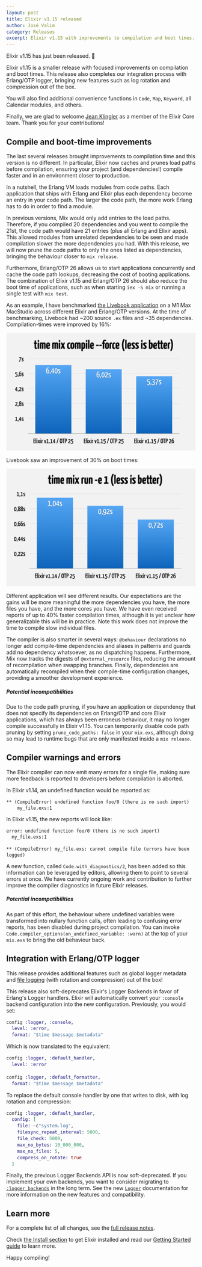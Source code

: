 ```yaml
---
layout: post
title: Elixir v1.15 released
author: José Valim
category: Releases
excerpt: Elixir v1.15 with improvements to compilation and boot times.
---
```


Elixir v1.15 has just been released. 🎉

Elixir v1.15 is a smaller release with focused improvements
on compilation and boot times. This release also completes
our integration process with Erlang/OTP logger, bringing new
features such as log rotation and compression out of the box.

You will also find additional convenience functions in `Code`,
`Map`, `Keyword`, all Calendar modules, and others.

Finally, we are glad to welcome [Jean Klingler](https://github.com/sabiwara/)
as a member of the Elixir Core team. Thank you for your contributions!

## Compile and boot-time improvements

The last several releases brought improvements to compilation
time and this version is no different. In particular, Elixir
now caches and prunes load paths before compilation, ensuring your
project (and dependencies!) compile faster and in an environment
closer to production.

In a nutshell, the Erlang VM loads modules from code paths. Each
application that ships with Erlang and Elixir plus each dependency
become an entry in your code path. The larger the code path, the
more work Erlang has to do in order to find a module.

In previous versions, Mix would only add entries to the load paths.
Therefore, if you compiled 20 dependencies and you went to compile
the 21st, the code path would have 21 entries (plus all Erlang and
Elixir apps). This allowed modules from unrelated dependencies to
be seen and made compilation slower the more dependencies you had.
With this release, we will now prune the code paths to only the ones
listed as dependencies, bringing the behaviour closer to `mix release`.

Furthermore, Erlang/OTP 26 allows us to start applications
concurrently and cache the code path lookups, decreasing the cost of
booting applications. The combination of Elixir v1.15 and Erlang/OTP 26
should also reduce the boot time of applications, such as when starting
`iex -S mix` or running a single test with `mix test`.

As an example, I have benchmarked [the Livebook application](https://github.com/livebook-dev/livebook)
on a M1 Max MacStudio across different Elixir and Erlang/OTP versions.
At the time of benchmarking, Livebook had ~200 source `.ex` files and
~35 dependencies. Compilation-times were improved by 16%:

![Livebook compilation times](/images/contents/livebook-compile-1.15.png)

Livebook saw an improvement of 30% on boot times:

![Livebook boot times](/images/contents/livebook-boot-1.15.png)

Different application will see different results. Our expectations
are the gains will be more meaningful the more dependencies you have,
the more files you have, and the more cores you have. We have even
received reports of up to 40% faster compilation times, although it
is yet unclear how generalizable this will be in practice. Note this
work does not improve the time to compile slow individual files.

The compiler is also smarter in several ways: `@behaviour` declarations
no longer add compile-time dependencies and aliases in patterns and
guards add no dependency whatsoever, as no dispatching happens. Furthermore,
Mix now tracks the digests of `@external_resource` files, reducing the
amount of recompilation when swapping branches. Finally, dependencies
are automatically recompiled when their compile-time configuration changes,
providing a smoother development experience.

##### Potential incompatibilities

Due to the code path pruning, if you have an application or dependency
that does not specify its dependencies on Erlang/OTP and core Elixir applications,
which has always been erroneus behaviour, it may no longer compile
successfully in Elixir v1.15. You can temporarily disable code path pruning
by setting `prune_code_paths: false` in your `mix.exs`, although doing so
may lead to runtime bugs that are only manifested inside a `mix release`.

## Compiler warnings and errors

The Elixir compiler can now emit many errors for a single file, making
sure more feedback is reported to developers before compilation is aborted.

In Elixir v1.14, an undefined function would be reported as:

    ** (CompileError) undefined function foo/0 (there is no such import)
        my_file.exs:1

In Elixir v1.15, the new reports will look like:

    error: undefined function foo/0 (there is no such import)
      my_file.exs:1

    ** (CompileError) my_file.exs: cannot compile file (errors have been logged)

A new function, called `Code.with_diagnostics/2`, has been added so this
information can be leveraged by editors, allowing them to point to several
errors at once. We have currently ongoing work and contribution to further
improve the compiler diagnostics in future Elixir releases.

##### Potential incompatibilities

As part of this effort, the behaviour where undefined variables were transformed
into nullary function calls, often leading to confusing error reports, has
been disabled during project compilation. You can invoke `Code.compiler_options(on_undefined_variable: :warn)`
at the top of your `mix.exs` to bring the old behaviour back.

## Integration with Erlang/OTP logger

This release provides additional features such as global logger
metadata and [file logging](https://hexdocs.pm/logger/Logger.html#module-erlang-otp-handlers) (with rotation and compression) out of the box!

This release also soft-deprecates Elixir's Logger Backends in
favor of Erlang's Logger handlers. Elixir will automatically
convert your `:console` backend configuration into the new
configuration. Previously, you would set:

```elixir
config :logger, :console,
  level: :error,
  format: "$time $message $metadata"
```

Which is now translated to the equivalent:

```elixir
config :logger, :default_handler,
  level: :error

config :logger, :default_formatter,
  format: "$time $message $metadata"
```

To replace the default console handler by one that writes to disk,
with log rotation and compression:

```elixir
config :logger, :default_handler,
  config: [
    file: ~c"system.log",
    filesync_repeat_interval: 5000,
    file_check: 5000,
    max_no_bytes: 10_000_000,
    max_no_files: 5,
    compress_on_rotate: true
  ]
```

Finally, the previous Logger Backends API is now soft-deprecated.
If you implement your own backends, you want to consider migrating to
[`:logger_backends`](https://github.com/elixir-lang/logger_backends)
in the long term. See the new [`Logger`](https://hexdocs.pm/logger)
documentation for more information on the new features and compatibility.

## Learn more

For a complete list of all changes, see the
[full release notes](https://github.com/elixir-lang/elixir/releases/tag/v1.15.0).

Check [the Install section](/install.html) to get Elixir installed and
read our [Getting Started guide](https://hexdocs.pm/elixir/introduction.html)
to learn more.

Happy compiling!
